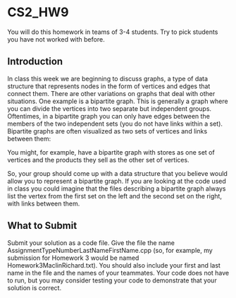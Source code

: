 # CS2_HW9

You will do this homework in teams of 3-4 students.  Try to pick students you have not worked with before.

## Introduction
In class this week we are beginning to discuss graphs, a type of data structure that represents nodes in the form of vertices and edges that connect them.  There are other variations on graphs that deal with other situations.  One example is a bipartite graph.  This is generally a graph where you can divide the vertices into two separate but independent groups.  Oftentimes, in a bipartite graph you can only have edges between the members of the two independent sets (you do not have links within a set).  Bipartite graphs are often visualized as two sets of vertices and links between them:

You might, for example, have a bipartite graph with stores as one set of vertices and the products they sell as the other set of vertices.

So, your group should come up with a data structure that you believe would allow you to represent a bipartite graph.  If you are looking at the code used in class you could imagine that the files describing a bipartite graph always list the vertex from the first set on the left and the second set on the right, with links between them.

## What to Submit
Submit your solution as a code file. Give the file the name AssignmentTypeNumberLastNameFirstName.cpp (so, for example, my submission for Homework 3 would be named Homework3MaclinRichard.txt). You should also include your first and last name in the file and the names of your teammates. Your code does not have to run, but you may consider testing your code to demonstrate that your solution is correct.
